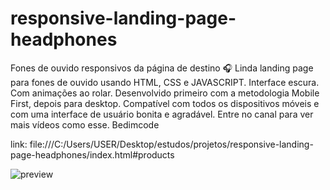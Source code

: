 # responsive-landing-page-headphones

Fones de ouvido responsivos da página de destino 🎧
Linda landing page para fones de ouvido usando HTML, CSS e JAVASCRIPT.
Interface escura.
Com animações ao rolar.
Desenvolvido primeiro com a metodologia Mobile First, depois para desktop.
Compatível com todos os dispositivos móveis e com uma interface de usuário bonita e agradável.
Entre no canal para ver mais vídeos como esse. Bedimcode

link: file:///C:/Users/USER/Desktop/estudos/projetos/responsive-landing-page-headphones/index.html#products


![preview](https://github.com/user-attachments/assets/0d13ddcc-1ef9-4987-bada-77ca512229ab)
